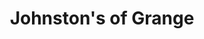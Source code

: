 ---
title: "Johnston's of Grange"
url: /grange-over-sands/johnstons-of-grange-main-street/
shop: Andenken
---